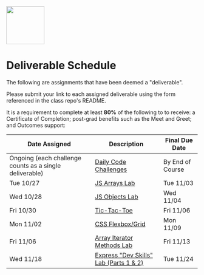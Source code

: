 <img src="https://i.imgur.com/2y0Lyzy.png" height="100">

# Deliverable Schedule

The following are assignments that have been deemed a "deliverable".

Please submit your link to each assigned deliverable using the form referenced in the class repo's README.

It is a requirement to complete at least **80%** of the following to to receive: a Certificate of Completion; post-grad benefits such as the Meet and Greet; and Outcomes support:

|Date Assigned|Description| Final Due Date |
|---|---|---|
|Ongoing (each challenge counts as a single deliverable)|[Daily Code Challenges](https://git.generalassemb.ly/SEI-CC/daily-js-code-challenges)| By End of Course |
| Tue 10/27 | [JS Arrays Lab](https://git.generalassemb.ly/SEI-CC/SEIR-10-26-20/blob/master/work/w01/d2/04-js-arrays-lab.md) | Tue 11/03 |
| Wed 10/28 | [JS Objects Lab](https://git.generalassemb.ly/SEI-CC/SEIR-10-26-20/blob/master/work/w01/d3/04-js-objects-lab.md) | Wed 11/04 |
| Fri 10/30 | [Tic-Tac-Toe](https://git.generalassemb.ly/SEI-CC/SEIR-10-26-20/tree/master/work/w01/d5/tic-tac-toe-weekend) | Fri 11/06 |
| Mon 11/02 | [CSS Flexbox/Grid](https://git.generalassemb.ly/SEI-CC/SEIR-10-26-20/blob/master/work/w02/d1/02-flexbox-grid-lab.md) | Mon 11/09 |
| Fri 11/06 | [Array Iterator Methods Lab](https://git.generalassemb.ly/SEI-CC/SEIR-10-26-20/blob/master/work/w02/d5/02b-array-methods-lab.md) | Fri 11/13 |
| Wed 11/18 | [Express "Dev Skills" Lab (Parts 1 & 2)](https://git.generalassemb.ly/SEI-CC/SEIR-10-26-20/blob/master/work/w04/d3/04-dev-skills-lab-part-2.md) | Tue 11/24 |


